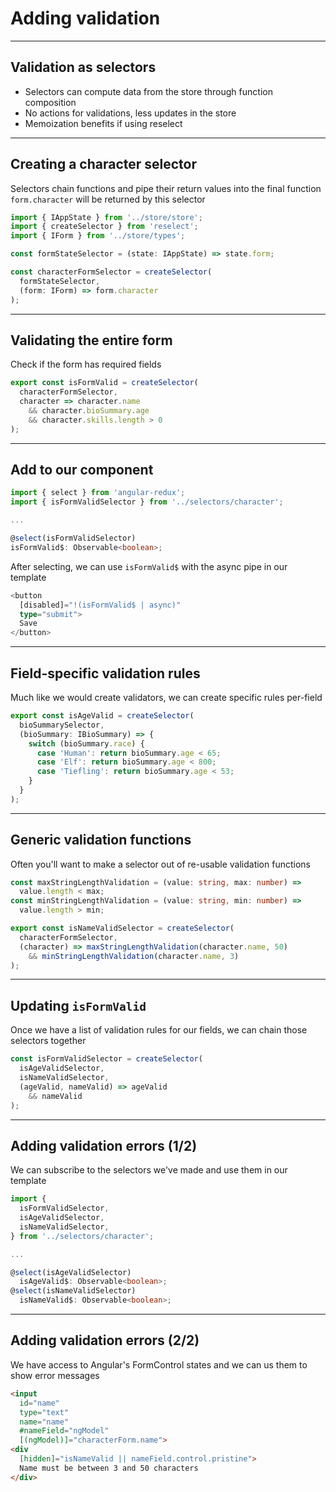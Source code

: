 # Adding validation

---

## Validation as selectors
- Selectors can compute data from the store through function composition
- No actions for validations, less updates in the store
- Memoization benefits if using reselect

---

## Creating a character selector
Selectors chain functions and pipe their return values into the final function 
`form.character` will be returned by this selector

```ts
import { IAppState } from '../store/store';
import { createSelector } from 'reselect';
import { IForm } from '../store/types';

const formStateSelector = (state: IAppState) => state.form;

const characterFormSelector = createSelector(
  formStateSelector,
  (form: IForm) => form.character
);
```

---

## Validating the entire form
Check if the form has required fields

```ts
export const isFormValid = createSelector(
  characterFormSelector,
  character => character.name
    && character.bioSummary.age
    && character.skills.length > 0
);
```

---

## Add to our component

```ts
import { select } from 'angular-redux';
import { isFormValidSelector } from '../selectors/character';

...

@select(isFormValidSelector)
isFormValid$: Observable<boolean>;
```

After selecting, we can use `isFormValid$` with the async pipe in our template

```ts
<button 
  [disabled]="!(isFormValid$ | async)"
  type="submit">
  Save
</button>
```

---

## Field-specific validation rules
Much like we would create validators, we can create specific rules per-field

```ts
export const isAgeValid = createSelector(
  bioSummarySelector,
  (bioSummary: IBioSummary) => {
    switch (bioSummary.race) {
      case 'Human': return bioSummary.age < 65;
      case 'Elf': return bioSummary.age < 800;
      case 'Tiefling': return bioSummary.age < 53;
    }
  }
);
```

---

## Generic validation functions
Often you'll want to make a selector out of re-usable validation functions

```ts
const maxStringLengthValidation = (value: string, max: number) =>
  value.length < max;
const minStringLengthValidation = (value: string, min: number) =>
  value.length > min;

export const isNameValidSelector = createSelector(
  characterFormSelector,
  (character) => maxStringLengthValidation(character.name, 50)
    && minStringLengthValidation(character.name, 3)
);
```

---

## Updating `isFormValid`
Once we have a list of validation rules for our fields, we can chain those selectors together

```ts
const isFormValidSelector = createSelector(
  isAgeValidSelector,
  isNameValidSelector,
  (ageValid, nameValid) => ageValid 
    && nameValid
);
```

---

## Adding validation errors (1/2)
We can subscribe to the selectors we've made and use them in our template

```ts
import {
  isFormValidSelector,
  isAgeValidSelector,
  isNameValidSelector,
} from '../selectors/character';

...

@select(isAgeValidSelector)
  isAgeValid$: Observable<boolean>;
@select(isNameValidSelector)
  isNameValid$: Observable<boolean>;
```

---

## Adding validation errors (2/2)

We have access to Angular's FormControl states and we can us them to show error messages

```html
<input
  id="name"
  type="text"
  name="name"
  #nameField="ngModel"
  [(ngModel)]="characterForm.name">
<div
  [hidden]="isNameValid || nameField.control.pristine">
  Name must be between 3 and 50 characters
</div>
```
